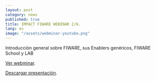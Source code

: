 ```yaml
---
layout: post
category: news
published: true
title: IMPACT FIWARE WEBINAR 2/6.
lang: es
image: "/assets/webminar-youtube.png"
---
```

Introducción general sobre FIWARE, sus Enablers genéricos, FIWARE School y LAB

<a href="https://www.youtube.com/watch?v=2prmVDYUzI8" target="_blank"><i class="icon-s-youtube"></i> Ver webminar</a>.

<a href="/assets/Impact_Webinar-02.pdf"><i class="icon-download-1"></i> Descargar presentación</a>.
